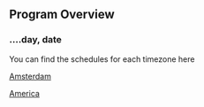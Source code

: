 ## Program Overview

### ....day, date

You can find the schedules for each timezone here

[Amsterdam](./program_amsterdam.md)

[America](./program_america.md)